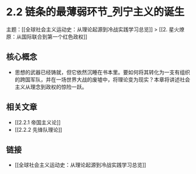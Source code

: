 # 2.2 链条的最薄弱环节_列宁主义的诞生

主题：[[全球社会主义运动史：从理论起源到冷战实践学习总览]] > [[2. 星火燎原：从国际联合到第一个红色政权]]

## 核心概念

- 思想的武器已经铸就，但它依然沉睡在书本里。要如何将其转化为一支有组织的跨国军队，并在一场世界大战的废墟中，将理论变为现实？本章将讲述社会主义从理念到政权的惊险一跃。

## 相关文章

- [[2.2.1 帝国主义论]]
- [[2.2.2 先锋队理论]]

## 链接

- [[全球社会主义运动史：从理论起源到冷战实践学习总览]]
